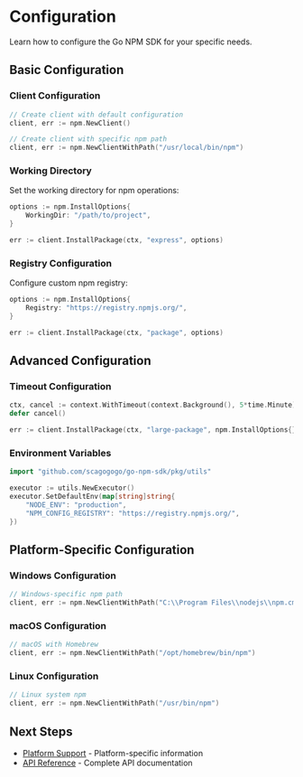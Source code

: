 # Configuration

Learn how to configure the Go NPM SDK for your specific needs.

## Basic Configuration

### Client Configuration

```go
// Create client with default configuration
client, err := npm.NewClient()

// Create client with specific npm path
client, err := npm.NewClientWithPath("/usr/local/bin/npm")
```

### Working Directory

Set the working directory for npm operations:

```go
options := npm.InstallOptions{
    WorkingDir: "/path/to/project",
}

err := client.InstallPackage(ctx, "express", options)
```

### Registry Configuration

Configure custom npm registry:

```go
options := npm.InstallOptions{
    Registry: "https://registry.npmjs.org/",
}

err := client.InstallPackage(ctx, "package", options)
```

## Advanced Configuration

### Timeout Configuration

```go
ctx, cancel := context.WithTimeout(context.Background(), 5*time.Minute)
defer cancel()

err := client.InstallPackage(ctx, "large-package", npm.InstallOptions{})
```

### Environment Variables

```go
import "github.com/scagogogo/go-npm-sdk/pkg/utils"

executor := utils.NewExecutor()
executor.SetDefaultEnv(map[string]string{
    "NODE_ENV": "production",
    "NPM_CONFIG_REGISTRY": "https://registry.npmjs.org/",
})
```

## Platform-Specific Configuration

### Windows Configuration

```go
// Windows-specific npm path
client, err := npm.NewClientWithPath("C:\\Program Files\\nodejs\\npm.cmd")
```

### macOS Configuration

```go
// macOS with Homebrew
client, err := npm.NewClientWithPath("/opt/homebrew/bin/npm")
```

### Linux Configuration

```go
// Linux system npm
client, err := npm.NewClientWithPath("/usr/bin/npm")
```

## Next Steps

- [Platform Support](./platform-support.md) - Platform-specific information
- [API Reference](/en/api/overview.md) - Complete API documentation
